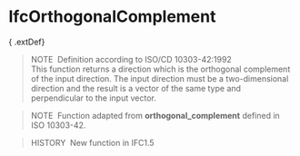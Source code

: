 # IfcOrthogonalComplement

{ .extDef}
> NOTE&nbsp; Definition according to ISO/CD 10303-42:1992  
> This function returns a direction which is the orthogonal complement of the input direction. The input direction must be a two-dimensional direction and the result is a vector of the same type and perpendicular to the input vector.

> NOTE&nbsp; Function adapted from **orthogonal_complement** defined in ISO 10303-42.

> HISTORY&nbsp; New function in IFC1.5
